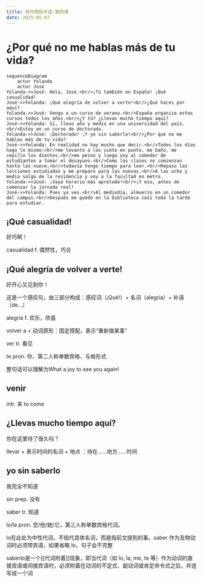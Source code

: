```yaml
---
title: 现代西班牙语-第四课
date: 2025-05-07
---
```

# ¿Por qué no me hablas más de tu vida?
```mermaid
sequenceDiagram
	actor Yolanda
	actor José
Yolanda->>José: Hola, José.<br/>¡Tú también en España! ¡Qué casualidad!
José->>Yolanda: ¡Qué alegría de volver a verte!<br/>¿Qué haces por aquí?
Yolanda->>José: Vengo a un curso de verano.<br/>España organiza estos cursos todos los años.<br/>¿Y tú? ¿Llevas mucho tiempo aquí?
José->>Yolanda: Sí, llevo año y medio en una universidad del país.<br/>Estoy en un curso de doctorado.
Yolanda->>José: ¡Doctorado! ¡Y yo sin saberlo!<br/>¿Por qué no me hablas más de tu vida?
José->>Yolanda: En realidad no hay mucho que decir.<br/>Todos los días hago lo mismo:<br/>me levanto a las siete en punto, me baño, me cepillo los dientes,<br/>me peino y luego voy al comedor de estudiantes a tomar el desayuno.<br/>Como las clases no comienzan hasta las nueve,<br/>todavía tengo tiempo para leer.<br/>Repaso las lecciones estudiadas y me preparo para las nuevas.<br/>A las ocho y media salgo de la residencia y voy a la facultad en metro.
Yolanda->>José: ¡Vaya horario más apretado!<br/>¡Y eso, antes de comenzar la jornada real!
José->>Yolanda: Pues ya ves.<br/>Al mediodía, almuerzo en un comedor del campus.<br/>Después me quedo en la biblioteca casi toda la tarde para estudiar.

```
## ¡Qué casualidad!
好巧啊！

casualidad f. 偶然性，巧合

## ¡Qué alegría de volver a verte!
好开心又见到你！

这是一个感叹句，由三部分构成：感叹词（¡Qué!）+ 名词（alegría）+ 补语（de...） 

alegría f. 欢乐，欣喜

volver a + 动词原形：固定搭配，表示“重新做某事”

ver tr. 看见

te pron. 你，第二人称单数宾格、与格形式

整句话可以理解为What a joy to see you again!

## venir
intr. 来 to come

## ¿Llevas mucho tiempo aquí?
你在这里待了很久吗？

llevar + 表示时间的名词 + 地点 ：待在......地方......时间
## yo sin saberlo
我完全不知道

sin prep. 没有

saber tr. 知道

lo/la pron. 您/他/她/它，第三人称单数宾格代词。

lo在此处为中性代词，不指代具体名词，而是指前文提到的事。saber 作为及物动词时必须带宾语，如果省略 lo，句子会不完整

saberlo是一个[[代词附着]]现象，即当代词（如 lo, la, me, te 等）作为动词的直接宾语或间接宾语时，必须附着在动词的不定式、副动词或肯定命令式之后，并连写成一个词

